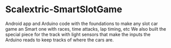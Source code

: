 # Scalextric-SmartSlotGame
Android app and Arduino code with the foundations to make any slot car game an Smart one with races, time attacks, lap timing, etc 
We also built the special piece for the track with light sensors that make the inputs the Arduino reads to keep tracks of where the cars are.

